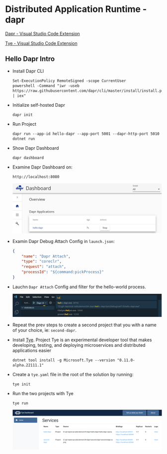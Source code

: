 # Distributed Application Runtime - dapr

[Dapr - Visual Studio Code Extension](https://marketplace.visualstudio.com/items?itemName=ms-azuretools.vscode-dapr)

[Tye - Visual Studio Code Extension](https://marketplace.visualstudio.com/items?itemName=ms-azuretools.vscode-tye)

## Hello Dapr Intro

- Install Dapr CLI

    ```
    Set-ExecutionPolicy RemoteSigned -scope CurrentUser
    powershell -Command "iwr -useb https://raw.githubusercontent.com/dapr/cli/master/install/install.ps1 | iex"
    ```

- Initialize self-hosted Dapr

    ```
    dapr init
    ```

- Run Project

    ```
    dapr run --app-id hello-dapr --app-port 5001 --dapr-http-port 5010 dotnet run
    ```

- Show Dapr Dashboard

    ```
    dapr dashboard
    ``` 

- Examine Dapr Dashboard on:

    ```
    http://localhost:8080
    ```

    ![dapr-dashboard](_images/dapr-dashboard.png)

- Examin Dapr Debug Attach Config in `launch.json`:

    ```json
    {
        "name": "Dapr Attach",
        "type": "coreclr",
        "request": "attach",
        "processId": "${command:pickProcess}"
    }
    ```

- Lauchn `Dapr Attach` Config and filter for the hello-world process.

    ![filter-process](_images/filter-process.png)

- Repeat the prev steps to create a second project that you with a name of your choice, ie: `second-dapr`.

- Install [Tye](https://github.com/dotnet/tye/). Project Tye is an experimental developer tool that makes developing, testing, and deploying microservices and distributed applications easier

    ```
    dotnet tool install -g Microsoft.Tye --version "0.11.0-alpha.22111.1"
    ```

- Create a `tye.yaml` file in the root of the solution by running:

    ```    
    tye init
    ```

- Run the two projects with Tye

    ```
    tye run
    ```    

    ![tye](_images/tye.png)